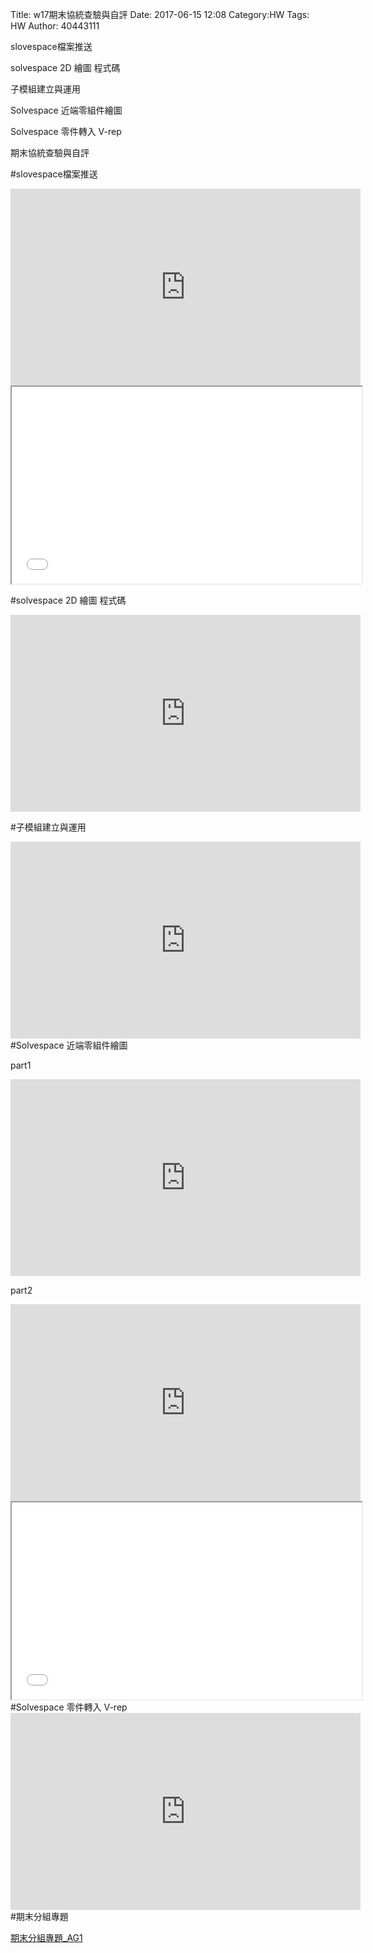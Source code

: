 Title: w17期末協統查驗與自評
Date: 2017-06-15 12:08
Category:HW
Tags: HW
Author: 40443111 

slovespace檔案推送<p>
solvespace 2D 繪圖 程式碼<p>
子模組建立與運用 <p>
Solvespace 近端零組件繪圖<p>
Solvespace 零件轉入 V-rep<p>

期末協統查驗與自評

<!-- PELICAN_END_SUMMARY -->
#slovespace檔案推送
<iframe width="560" height="315" src="https://www.youtube.com/embed/G3Fhb6Ydpao?ecver=1" frameborder="0" allowfullscreen></iframe>
<iframe src="./../w17/40443111.html" width="560" height="315" ></iframe>

#solvespace 2D 繪圖 程式碼

<iframe width="560" height="315" src="https://www.youtube.com/embed/-yN4EQMGd9k?ecver=1" frameborder="0" allowfullscreen></iframe>

<!-- 導入 Brython 標準程式庫 -->
 <script src="../data/Brython-3.3.1/brython.js"></script>
<script src="../data/Brython-3.3.1/brython_stdlib.js"></script>
 
<!-- 啟動 Brython -->
<script>
window.onload=function(){
// 設定 data/py 為共用程式路徑
brython({debug:1, pythonpath:['./../data/py']});
}
</script>

<!-- 以下實際利用  Brython 繪圖-->
<canvas id="onegear2" width="800" height="600"></canvas>
<div id="onegear_div" width="800" height="20"></div>

<script type="text/python3">
from browser import document as doc
import math
# deg 為角度轉為徑度的轉換因子
deg = math.pi/180.
# 定義 Spur 類別
class Spur(object):
    def __init__(self, ctx):
        self.ctx = ctx
 
# 設定畫線參數 
    def create_line(self, x1, y1, x2, y2, width=3, fill="#54fff6"):
        self.ctx.beginPath()
        self.ctx.lineWidth = width
        self.ctx.moveTo(x1, y1)
        self.ctx.lineTo(x2, y2)
        self.ctx.strokeStyle = fill
        self.ctx.stroke()
    def create_line2(self, x1, y1, x2, y2, width=3, fill="#54ff5f"):
        self.ctx.beginPath()
        self.ctx.lineWidth = width
        self.ctx.moveTo(x1, y1)
        self.ctx.lineTo(x2, y2)
        self.ctx.strokeStyle = fill
        self.ctx.stroke()
    def create_line3(self, x1, y1, x2, y2, width=3, fill="#f354ff"):
        self.ctx.beginPath()
        self.ctx.lineWidth = width
        self.ctx.moveTo(x1, y1)
        self.ctx.lineTo(x2, y2)
        self.ctx.strokeStyle = fill
        self.ctx.stroke()
        

    def Gear(self, midx, midy, rp, n=20, pa=20, color="black"):
        
        rp = 250
        imax = 15
        m=2*rp/n
        a=m
        d=1.25*m
        ra=rp+a

       
        # self.create_line(起點X, 起點Y, 終點X, 終點Y)
        self.create_line2(400.0092358669, 99.7467537143, 251.9547191519, 442.8435006599)
        self.create_line3(400.0092358669, 99.7467537143, 537.4903413459, 440.1127860465)
        self.create_line2(143.0084564396, 393.7995926042, 314.6469023490, 471.0653927376)
        self.create_line3(143.0084564396, 393.7995926042, 202.3690092639, 492.0551734376)
        self.create_line2(202.3690092639, 492.0551734376, 314.6469023490, 471.0653927376)
        self.create_line3(465.4788879723, 480.3190039124, 593.2602222967, 408.9747395441)
        self.create_line2(465.4788879723, 480.3190039124, 567.9291276424, 502.4572906272)
        self.create_line3(567.9291276424, 502.4572906272, 593.2602222967, 408.9747395441)

       
    

        if rd>rb:
            dr = (ra-rd)/imax
        else:
            dr=(ra-rb)/imax
        sigma=math.pi/(2*n)+math.tan(pa*deg)-pa*deg
        for j in range(-9, 10, +1):
            ang=-2.*j*math.pi/n+sigma
            ang2=2.*j*math.pi/n+sigma
            lxd=midx+rd*math.sin(ang2-2.*math.pi/n)
            lyd=midy-rd*math.cos(ang2-2.*math.pi/n)
            for i in range(imax+1):
                if rd>rb:
                    r=rd+i*dr
                else:
                    r=rb+i*dr
                theta=math.sqrt((r*r)/(rb*rb)-1.)
                alpha=theta-math.atan(theta)
                xpt=r*math.sin(alpha-ang)
                ypt=r*math.cos(alpha-ang)
                xd=rd*math.sin(-ang)
                yd=rd*math.cos(-ang)
                if(i==0):
                    last_x = midx+xd
                    last_y = midy-yd
            self.create_line((lxd),(lyd),(midx+xd),(midy-yd),fill=color)
            for i in range(imax+1):
                if rd>rb:
                    r=rd+i*dr
                else:
                    r=rb+i*dr
                theta=math.sqrt((r*r)/(rb*rb)-1.)
                alpha=theta-math.atan(theta)
                xpt=r*math.sin(ang2-alpha)
                ypt=r*math.cos(ang2-alpha)
                xd=rd*math.sin(ang2)
                yd=rd*math.cos(ang2)
                if(i==0):
                    last_x = midx+xd
                    last_y = midy-yd
                self.create_line((midx+xpt),(midy-ypt),(last_x),(last_y),fill=color)   
                if(i==imax):
                    rfx=midx+xpt
                    rfy=midy-ypt
                last_x = midx+xpt
                last_y = midy-ypt
            self.create_line(lfx,lfy,rfx,rfy,fill=color)
canvas = doc['onegear2']
ctx = canvas.getContext("2d")
x = (canvas.width)/2
y = (canvas.height)/2
r = 0.8*(canvas.height/2)
# 齒數
n = 36
# 壓力角
pa = 20
Spur(ctx).Gear(x, y, r, n, pa, "blue")
</script>

#子模組建立與運用 

<iframe width="560" height="315" src="https://www.youtube.com/embed/Ed2qvfWHSv0?ecver=1" frameborder="0" allowfullscreen></iframe>
#Solvespace 近端零組件繪圖
<p>part1<p>
<iframe width="560" height="315" src="https://www.youtube.com/embed/uxsRnkdLURI?ecver=1" frameborder="0" allowfullscreen></iframe>
<p>part2<p>
<iframe width="560" height="315" src="https://www.youtube.com/embed/j09mlov_6Ak?ecver=1" frameborder="0" allowfullscreen></iframe>
<iframe src="./../w17/final.html" width="560" height="315" ></iframe>
#Solvespace 零件轉入 V-rep
<iframe width="560" height="315" src="https://www.youtube.com/embed/Hd3oHLJBoXY?ecver=1" frameborder="0" allowfullscreen></iframe>
#期末分組專題
<p><a href="https://40443111.github.io/2017springcd_hw/blog/qi-mo-fen-zu-zhuan-ti-_ag1.html">期末分組專題_AG1</a></p>
